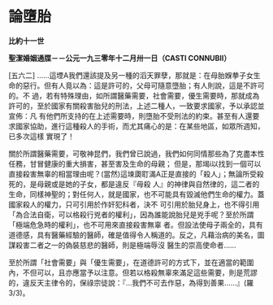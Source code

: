 # 論墮胎


**比約十一世**

**聖潔婚姻通牒－－公元一九三零年十二月卅一日（CASTI CONNUBII）**





[五六二] 
……這堙A我們還該提及另一種的滔天罪孽，那就是：在母胎媬拲子女生命的惡行。但有人竟以為：這是許可的，父母可隨意墮胎；有人則說，這是不許可的。不
過，若有特殊理由，如所謂醫藥需要，社會需要，優生需要時，那就成為許可的，至於國家有關殺害胎兒的刑法，上述二種人，一致要求國家，予以承認並宣佈：凡
有他們所支持的在上述需要時，則墮胎不受刑法的約束。甚至有人還要求國家協助，進行這種殺人的手術，而尤其痛心的是：在某些地區，如眾所週知，已多次這樣
實現了！

關於所謂醫藥需要，可敬神昆們，我們曾已說過，我們如何同情那些為了克盡本性任務，甘冒健康的重大損害，甚至害及生命的母親；
但是，那堨i以找到一個可以直接殺害無辜的相當理由呢？(當然)這堜瓟耵滿A正是直接的「殺人」；無論所受殺死的，是母親或是她的子女，都是違反『毋殺
人』的神律與自然律的，這二者的生命，同樣神聖的；對任何人，就是國家，也不可能具有毀滅他們生命的權力。蓋國家殺人的權力，只可引用於作奸犯科者，決不
可引用於胎兒身上，也不得引用「為合法自衛，可以格殺行兇者的權利」，因為誰能說胎兒是兇手呢？至於所謂「極端危急時的權利」，也不可用來直接殺害無辜
者。但設法使母子兩全的，具有道德感，具有醫藥經驗的醫師，確是值得令人稱道的。反之，凡藉治病的美名，圖謀殺害二者之一的偽裝慈悲的醫師，則是極端辱沒
醫生的崇高使命者……

至於所謂「社會需要」與「優生需要」，在道德許可的方式下，並在適當的範圍內，不但可以，且亦應當予以注意。但若以格殺無辜來滿足這些需要，則是荒謬的，違反天主律令的，保祿宗徒說：『…我們不可去作惡，為得到善果……』(羅3/3)。

